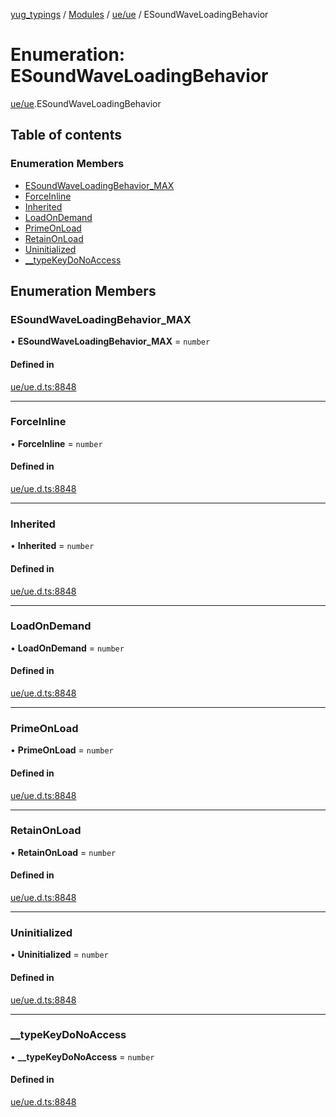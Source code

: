 [yug_typings](../README.md) / [Modules](../modules.md) / [ue/ue](../modules/ue_ue.md) / ESoundWaveLoadingBehavior

# Enumeration: ESoundWaveLoadingBehavior

[ue/ue](../modules/ue_ue.md).ESoundWaveLoadingBehavior

## Table of contents

### Enumeration Members

- [ESoundWaveLoadingBehavior\_MAX](ue_ue.ESoundWaveLoadingBehavior.md#esoundwaveloadingbehavior_max)
- [ForceInline](ue_ue.ESoundWaveLoadingBehavior.md#forceinline)
- [Inherited](ue_ue.ESoundWaveLoadingBehavior.md#inherited)
- [LoadOnDemand](ue_ue.ESoundWaveLoadingBehavior.md#loadondemand)
- [PrimeOnLoad](ue_ue.ESoundWaveLoadingBehavior.md#primeonload)
- [RetainOnLoad](ue_ue.ESoundWaveLoadingBehavior.md#retainonload)
- [Uninitialized](ue_ue.ESoundWaveLoadingBehavior.md#uninitialized)
- [\_\_typeKeyDoNoAccess](ue_ue.ESoundWaveLoadingBehavior.md#__typekeydonoaccess)

## Enumeration Members

### ESoundWaveLoadingBehavior\_MAX

• **ESoundWaveLoadingBehavior\_MAX** = `number`

#### Defined in

[ue/ue.d.ts:8848](https://github.com/YugMetaverse/yug_typings/blob/b7d9b19/ue/ue.d.ts#L8848)

___

### ForceInline

• **ForceInline** = `number`

#### Defined in

[ue/ue.d.ts:8848](https://github.com/YugMetaverse/yug_typings/blob/b7d9b19/ue/ue.d.ts#L8848)

___

### Inherited

• **Inherited** = `number`

#### Defined in

[ue/ue.d.ts:8848](https://github.com/YugMetaverse/yug_typings/blob/b7d9b19/ue/ue.d.ts#L8848)

___

### LoadOnDemand

• **LoadOnDemand** = `number`

#### Defined in

[ue/ue.d.ts:8848](https://github.com/YugMetaverse/yug_typings/blob/b7d9b19/ue/ue.d.ts#L8848)

___

### PrimeOnLoad

• **PrimeOnLoad** = `number`

#### Defined in

[ue/ue.d.ts:8848](https://github.com/YugMetaverse/yug_typings/blob/b7d9b19/ue/ue.d.ts#L8848)

___

### RetainOnLoad

• **RetainOnLoad** = `number`

#### Defined in

[ue/ue.d.ts:8848](https://github.com/YugMetaverse/yug_typings/blob/b7d9b19/ue/ue.d.ts#L8848)

___

### Uninitialized

• **Uninitialized** = `number`

#### Defined in

[ue/ue.d.ts:8848](https://github.com/YugMetaverse/yug_typings/blob/b7d9b19/ue/ue.d.ts#L8848)

___

### \_\_typeKeyDoNoAccess

• **\_\_typeKeyDoNoAccess** = `number`

#### Defined in

[ue/ue.d.ts:8848](https://github.com/YugMetaverse/yug_typings/blob/b7d9b19/ue/ue.d.ts#L8848)
